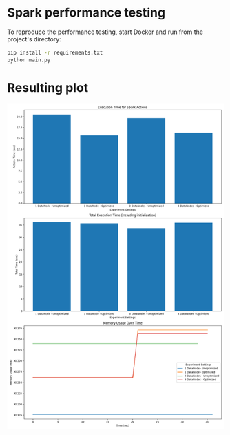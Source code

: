 # Spark performance testing

To reproduce the performance testing, start Docker and run from the project's directory:

```bash
pip install -r requirements.txt
python main.py
```

# Resulting plot

![plot](plot.png)
